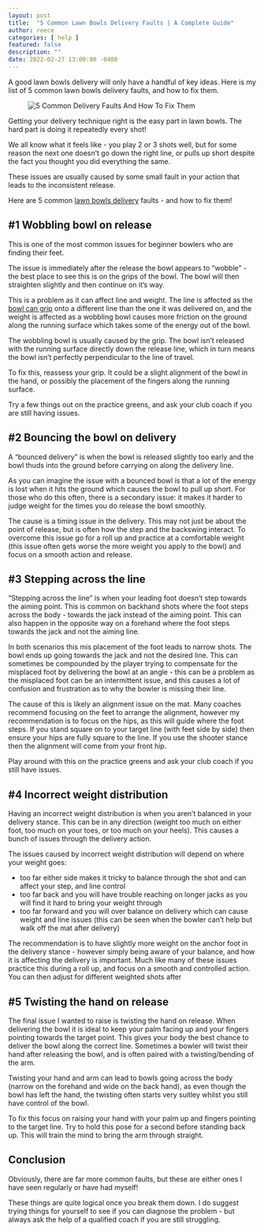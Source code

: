 ```yaml
---
layout: post
title:  "5 Common Lawn Bowls Delivery Faults | A Complete Guide"
author: reece
categories: [ help ]
featured: false
description: ""
date: 2022-02-27 13:00:00 -0400
---
```

    

<!-- wp:paragraph -->
<p xmlns="http://www.w3.org/1999/xhtml">A good lawn bowls delivery will only have a handful of key ideas. Here is my list of 5 common lawn bowls delivery faults, and how to fix them.</p>
<!-- /wp:paragraph -->

<!-- wp:image {"id":62,"sizeSlug":"full","linkDestination":"none"} -->
<figure class="wp-block-image size-full"><img src="/img/posts/5-common-lawn-bowls-delivery-faults.jpg" alt="5 Common Delivery Faults And How To Fix Them" class="wp-image-62"/></figure>
<!-- /wp:image -->

<!-- wp:paragraph -->
<p>Getting your delivery technique right is the easy part in lawn bowls. The hard part is doing it repeatedly every shot!</p>
<!-- /wp:paragraph -->

<!-- wp:paragraph -->
<p>We all know what it feels like - you play 2 or 3 shots well, but for some reason the next one doesn’t go down the right line, or pulls up short despite the fact you thought you did everything the same.</p>
<!-- /wp:paragraph -->

<!-- wp:paragraph -->
<p>These issues are usually caused by some small fault in your action that leads to the inconsistent release.</p>
<!-- /wp:paragraph -->

<!-- wp:paragraph -->
<p>Here are 5 common <a href="https://www.jackhighbowls.com/help/5-fundamental-ways-to-improve-your-lawn-bowls-delivery/">lawn bowls delivery</a> faults - and how to fix them!</p>
<!-- /wp:paragraph -->

<!-- wp:heading -->
<h2><a href="#1-wobbling-bowl-on-release"></a>#1 Wobbling bowl on release</h2>
<!-- /wp:heading -->

<!-- wp:paragraph -->
<p>This is one of the most common issues for beginner bowlers who are finding their feet.</p>
<!-- /wp:paragraph -->

<!-- wp:paragraph -->
<p>The issue is immediately after the release the bowl appears to “wobble” - the best place to see this is on the grips of the bowl. The bowl will then straighten slightly and then continue on it’s way.</p>
<!-- /wp:paragraph -->

<!-- wp:paragraph -->
<p>This is a problem as it can affect line and weight. The line is affected as the <a href="https://www.jackhighbowls.com/guide/best-lawn-bowl-grips/">bowl can grip</a> onto a different line than the one it was delivered on, and the weight is affected as a wobbling bowl causes more friction on the ground along the running surface which takes some of the energy out of the bowl.</p>
<!-- /wp:paragraph -->

<!-- wp:paragraph -->
<p>The wobbling bowl is usually caused by the grip. The bowl isn’t released with the running surface directly down the release line, which in turn means the bowl isn’t perfectly perpendicular to the line of travel.</p>
<!-- /wp:paragraph -->

<!-- wp:paragraph -->
<p>To fix this, reassess your grip. It could be a slight alignment of the bowl in the hand, or possibly the placement of the fingers along the running surface.</p>
<!-- /wp:paragraph -->

<!-- wp:paragraph -->
<p>Try a few things out on the practice greens, and ask your club coach if you are still having issues.</p>
<!-- /wp:paragraph -->

<!-- wp:heading -->
<h2><a href="#2-bouncing-the-bowl-on-delivery"></a>#2 Bouncing the bowl on delivery</h2>
<!-- /wp:heading -->

<!-- wp:paragraph -->
<p>A “bounced delivery” is when the bowl is released slightly too early and the bowl thuds into the ground before carrying on along the delivery line.</p>
<!-- /wp:paragraph -->

<!-- wp:paragraph -->
<p>As you can imagine the issue with a bounced bowl is that a lot of the energy is lost when it hits the ground which causes the bowl to pull up short. For those who do this often, there is a secondary issue: it makes it harder to judge weight for the times you do release the bowl smoothly.</p>
<!-- /wp:paragraph -->

<!-- wp:paragraph -->
<p>The cause is a timing issue in the delivery. This may not just be about the point of release, but is often how the step and the backswing interact. To overcome this issue go for a roll up and practice at a comfortable weight (this issue often gets worse the more weight you apply to the bowl) and focus on a smooth action and release.</p>
<!-- /wp:paragraph -->

<!-- wp:heading -->
<h2><a href="#3-stepping-across-the-line"></a>#3 Stepping across the line</h2>
<!-- /wp:heading -->

<!-- wp:paragraph -->
<p>“Stepping across the line” is when your leading foot doesn’t step towards the aiming point. This is common on backhand shots where the foot steps across the body - towards the jack instead of the aiming point. This can also happen in the opposite way on a forehand where the foot steps towards the jack and not the aiming line.</p>
<!-- /wp:paragraph -->

<!-- wp:paragraph -->
<p>In both scenarios this mis placement of the foot leads to narrow shots. The bowl ends up going towards the jack and not the desired line. This can sometimes be compounded by the player trying to compensate for the misplaced foot by delivering the bowl at an angle - this can be a problem as the misplaced foot can be an intermittent issue, and this causes a lot of confusion and frustration as to why the bowler is missing their line.</p>
<!-- /wp:paragraph -->

<!-- wp:paragraph -->
<p>The cause of this is likely an alignment issue on the mat. Many coaches recommend focusing on the feet to arrange the alignment, however my recommendation is to focus on the hips, as this will guide where the foot steps. If you stand square on to your target line (with feet side by side) then ensure your hips are fully square to the line. If you use the shooter stance then the alignment will come from your front hip.</p>
<!-- /wp:paragraph -->

<!-- wp:paragraph -->
<p>Play around with this on the practice greens and ask your club coach if you still have issues.</p>
<!-- /wp:paragraph -->

<!-- wp:heading -->
<h2><a href="#4-incorrect-weight-distribution"></a>#4 Incorrect weight distribution</h2>
<!-- /wp:heading -->

<!-- wp:paragraph -->
<p>Having an incorrect weight distribution is when you aren’t balanced in your delivery stance. This can be in any direction (weight too much on either foot, too much on your toes, or too much on your heels). This causes a bunch of issues through the delivery action.</p>
<!-- /wp:paragraph -->

<!-- wp:paragraph -->
<p>The issues caused by incorrect weight distribution will depend on where your weight goes:</p>
<!-- /wp:paragraph -->

<!-- wp:list -->
<ul><li>too far either side makes it tricky to balance through the shot and can affect your step, and line control</li><li>too far back and you will have trouble reaching on longer jacks as you will find it hard to bring your weight through</li><li>too far forward and you will over balance on delivery which can cause weight and line issues (this can be seen when the bowler can’t help but walk off the mat after delivery)</li></ul>
<!-- /wp:list -->

<!-- wp:paragraph -->
<p>The recommendation is to have slightly more weight on the anchor foot in the delivery stance - however simply being aware of your balance, and how it is affecting the delivery is important. Much like many of these issues practice this during a roll up, and focus on a smooth and controlled action. You can then adjust for different weighted shots after</p>
<!-- /wp:paragraph -->

<!-- wp:heading -->
<h2><a href="#5-twisting-the-hand-on-release"></a>#5 Twisting the hand on release</h2>
<!-- /wp:heading -->

<!-- wp:paragraph -->
<p>The final issue I wanted to raise is twisting the hand on release. When delivering the bowl it is ideal to keep your palm facing up and your fingers pointing towards the target point. This gives your body the best chance to deliver the bowl along the correct line. Sometimes a bowler will twist their hand after releasing the bowl, and is often paired with a twisting/bending of the arm.</p>
<!-- /wp:paragraph -->

<!-- wp:paragraph -->
<p>Twisting your hand and arm can lead to bowls going across the body (narrow on the forehand and wide on the back hand), as even though the bowl has left the hand, the twisting often starts very suitley whilst you still have control of the bowl.</p>
<!-- /wp:paragraph -->

<!-- wp:paragraph -->
<p>To fix this focus on raising your hand with your palm up and fingers pointing to the target line. Try to hold this pose for a second before standing back up. This will train the mind to bring the arm through straight.</p>
<!-- /wp:paragraph -->

<!-- wp:heading -->
<h2><a href="#conclusion"></a>Conclusion</h2>
<!-- /wp:heading -->

<!-- wp:paragraph -->
<p>Obviously, there are far more common faults, but these are either ones I have seen regularly or have had myself!</p>
<!-- /wp:paragraph -->

<!-- wp:paragraph -->
<p>These things are quite logical once you break them down. I do suggest trying things for yourself to see if you can diagnose the problem - but always ask the help of a qualified coach if you are still struggling.</p>
<!-- /wp:paragraph -->
    